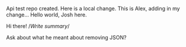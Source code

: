 Api test repo created.
Here is a local change.
This is Alex, adding in my change...
Hello world, Josh here.


Hi there!
/*Write summary*/

Ask about what he meant about removing JSON?